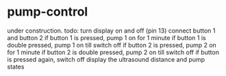 # pump-control

under construction.
todo: turn display on and off (pin 13)
connect button 1 and button 2
if button 1 is pressed, pump 1 on for 1 minute
if button 1 is double pressed, pump 1 on till switch off
if button 2 is pressed, pump 2 on for 1 minute
if button 2 is double pressed, pump 2 on till switch off
if button is pressed again, switch off
display the ultrasound distance and pump states
